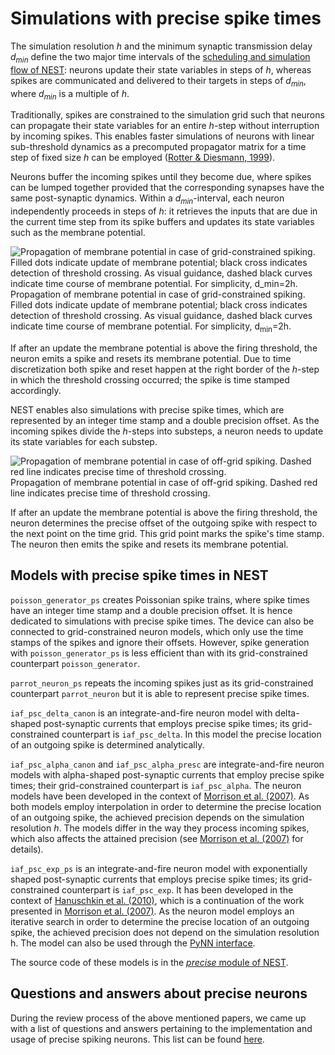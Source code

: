 # Simulations with precise spike times

The simulation resolution *h* and the minimum synaptic transmission delay
*d<sub>min</sub>* define the two major time intervals of the [scheduling and simulation flow of NEST](scheduling-and-simulation-flow.md):
neurons update their state variables in steps of *h*, whereas spikes are
communicated and delivered to their targets in steps of *d<sub>min</sub>*,
where *d<sub>min</sub>* is a multiple of *h*.

Traditionally, spikes are constrained to the simulation grid such that neurons
can propagate their state variables for an entire *h*-step without interruption
by incoming spikes. This enables faster simulations of neurons with linear
sub-threshold dynamics as a precomputed propagator matrix for a time step of
fixed size *h* can be employed ([Rotter & Diesmann, 1999](http://dx.doi.org/10.1007/s004220050570)).

Neurons buffer the incoming spikes until they become due, where spikes can be
lumped together provided that the corresponding synapses have the same
post-synaptic dynamics. Within a *d<sub>min</sub>*-interval, each neuron
independently proceeds in steps of *h*: it retrieves the inputs that are due in
the current time step from its spike buffers and updates its state variables
such as the membrane potential.

![Propagation of membrane potential in case of grid-constrained spiking. Filled dots indicate update of membrane potential; black cross indicates detection of threshold crossing. As visual guidance, dashed black curves indicate time course of membrane potential. For simplicity, d\_min=2h.](./img//precise1-300x175.png)
Propagation of membrane potential in case of grid-constrained spiking. Filled
dots indicate update of membrane potential; black cross indicates detection of
threshold crossing. As visual guidance, dashed black curves indicate time course
of membrane potential. For simplicity, d<sub>min</sub>=2h.

If after an update the membrane potential is above the firing threshold, the
neuron emits a spike and resets its membrane potential. Due to time
discretization both spike and reset happen at the right border of the *h*-step
in which the threshold crossing occurred; the spike is time stamped accordingly.

NEST enables also simulations with precise spike times, which are represented by
an integer time stamp and a double precision offset. As the incoming spikes
divide the *h*-steps into substeps, a neuron needs to update its state variables
for each substep.

![Propagation of membrane potential in case of off-grid spiking. Dashed red line indicates precise time of threshold crossing.](./img//precise2-300x171.png)
Propagation of membrane potential in case of off-grid spiking. Dashed red line
indicates precise time of threshold crossing.

If after an update the membrane potential is above the firing threshold, the
neuron determines the precise offset of the outgoing spike with respect to the
next point on the time grid. This grid point marks the spike's time stamp. The
neuron then emits the spike and resets its membrane potential.

## Models with precise spike times in NEST

`poisson_generator_ps` creates Poissonian spike trains, where spike times have
an integer time stamp and a double precision offset. It is hence dedicated to
simulations with precise spike times. The device can also be connected to
grid-constrained neuron models, which only use the time stamps of the spikes and
ignore their offsets. However, spike generation with `poisson_generator_ps` is
less efficient than with its grid-constrained counterpart `poisson_generator`.

`parrot_neuron_ps` repeats the incoming spikes just as its grid-constrained
counterpart `parrot_neuron` but it is able to represent precise spike times.

`iaf_psc_delta_canon` is an integrate-and-fire neuron model with delta-shaped
post-synaptic currents that employs precise spike times; its grid-constrained
counterpart is `iaf_psc_delta`. In this model the precise location of an
outgoing spike is determined analytically.

`iaf_psc_alpha_canon` and `iaf_psc_alpha_presc` are integrate-and-fire neuron
models with alpha-shaped post-synaptic currents that employ precise spike times;
their grid-constrained counterpart is `iaf_psc_alpha`. The neuron models have
been developed in the context of [Morrison et al. (2007)](http://dx.doi.org/10.1162/neco.2007.19.1.47).
As both models employ interpolation in order to determine the precise location
of an outgoing spike, the achieved precision depends on the simulation
resolution *h*. The models differ in the way they process incoming spikes,
which also affects the attained precision (see [Morrison et al. (2007)](http://dx.doi.org/10.1162/neco.2007.19.1.47)
for details).

`iaf_psc_exp_ps` is an integrate-and-fire neuron model with exponentially shaped
post-synaptic currents that employs precise spike times; its grid-constrained
counterpart is `iaf_psc_exp`. It has been developed in the context of
[Hanuschkin et al. (2010)](http://dx.doi.org/10.3389/fninf.2010.00113),
which is a continuation of the work presented in [Morrison et al. (2007)](http://dx.doi.org/10.1162/neco.2007.19.1.47).
As the neuron model employs an iterative search in order to determine the
precise location of an outgoing spike, the achieved precision does not depend on
the simulation resolution h. The model can also be used through the [PyNN interface](http://neuralensemble.org/trac/PyNN/wiki/ContinuousTimeSpiking).

The source code of these models is in the [*precise* module of NEST](https://github.com/nest/nest-simulator/tree/master/precise).

## Questions and answers about precise neurons

During the review process of the above mentioned papers, we came up with a list
of questions and answers pertaining to the implementation and usage of precise
spiking neurons. This list can be found [here](qa-precise-spike-times.md).
